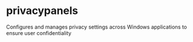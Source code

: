 # privacypanels
 Configures and manages privacy settings across Windows applications to ensure user confidentiality

